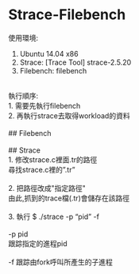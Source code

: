 # Strace-Filebench  <br /> 
  使用環境:  <br />
  1. Ubuntu 14.04 x86  <br />
  2. Strace: [Trace Tool] strace-2.5.20  <br /> 
  3. Filebench: filebench  <br />
  <br />
  執行順序:  <br />
  1. 需要先執行filebench  <br />
  2. 再執行strace去取得workload的資料  <br />
  <br /> 
## Filebench  <br />
  <br />
## Strace  <br />
  1. 修改strace.c裡面.tr的路徑  <br />
     尋找strace.c裡的”.tr” <br />
  <br />
  2. 把路徑改成"指定路徑"  <br />
     由此,抓到的trace檔(.tr)會儲存在該路徑  <br />
  <br />
  3. 執行 $ ./strace -p “pid” -f <br />
  <br />
  -p pid  <br />
  跟踪指定的進程pid  <br />
  <br />
  -f 跟踪由fork呼叫所產生的子進程 <br />
  <br />

